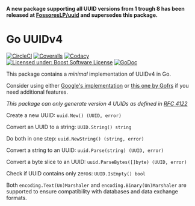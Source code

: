 **A new package supporting all UUID versions from 1 trough 8 has been released at [FossoresLP/uuid](https://github.com/FossoresLP/uuid) and supersedes this package.**

Go UUIDv4
=========

[![CircleCI](https://img.shields.io/circleci/project/github/FossoresLP/go-uuid-v4/master.svg?style=flat-square)](https://circleci.com/gh/FossoresLP/go-uuid-v4)
[![Coveralls](https://img.shields.io/coveralls/github/FossoresLP/go-uuid-v4/master.svg?style=flat-square)](https://coveralls.io/github/FossoresLP/go-uuid-v4)
[![Codacy](https://img.shields.io/codacy/grade/146eef6b23314b74a0a3a47d106a388d.svg?style=flat-square)](https://www.codacy.com/app/FossoresLP/go-uuid-v4)
[![Licensed under: Boost Software License](https://img.shields.io/badge/style-BSL--1.0-red.svg?longCache=true&style=flat-square&label=License)](https://github.com/FossoresLP/go-uuid-v4/blob/master/LICENSE.md)
[![GoDoc](https://img.shields.io/badge/style-reference-blue.svg?longCache=true&style=flat-square&label=GoDoc)](https://godoc.org/github.com/FossoresLP/go-uuid-v4)

This package contains a *minimal* implementation of UUIDv4 in Go.

Consider using either [Google's implementation](https://github.com/google/uuid) or [this one by Gofrs](https://github.com/gofrs/uuid) if you need additional features.

*This package can only generate version 4 UUIDs as defined in [RFC 4122](http://tools.ietf.org/html/rfc4122)*

Create a new UUID: `uuid.New() (UUID, error)`

Convert an UUID to a string: `UUID.String() string`

Do both in one step: `uuid.NewString() (string, error)`

Convert a string to an UUID: `uuid.Parse(string) (UUID, error)`

Convert a byte slice to an UUID: `uuid.ParseBytes([]byte) (UUID, error)`

Check if UUID contains only zeros: `UUID.IsEmpty() bool`

Both `encoding.Text(Un)Marshaler` and `encoding.Binary(Un)Marshaler` are supported to ensure compatibility with databases and data exchange formats.
